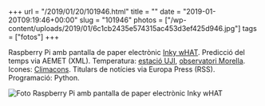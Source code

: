 +++
url = "/2019/01/20/101946.html"
title = ""
date = "2019-01-20T09:19:46+00:00"
slug = "101946"
photos = ["/wp-content/uploads/2019/01/6c1cb2435e574315ac453d3ef425d946.jpg"]
tags = ["fotos"]
+++

Raspberry Pi amb pantalla de paper electrònic [Inky wHAT](https://shop.pimoroni.com/products/inky-what). Predicció del temps via AEMET (XML). Temperatura: [estació UJI](https://climacastellon.com), [observatori Morella](http://www.morella.net/eltemps/). Icones: [Climacons](https://web.archive.org/web/20181202113617/http://adamwhitcroft.com/climacons/). Titulars de notícies via Europa Press (RSS). Programació: Python.

<img src="/wp-content/uploads/2019/01/6c1cb2435e574315ac453d3ef425d946.jpg" alt="Foto Raspberry Pi amb pantalla de paper electrònic Inky wHAT">
